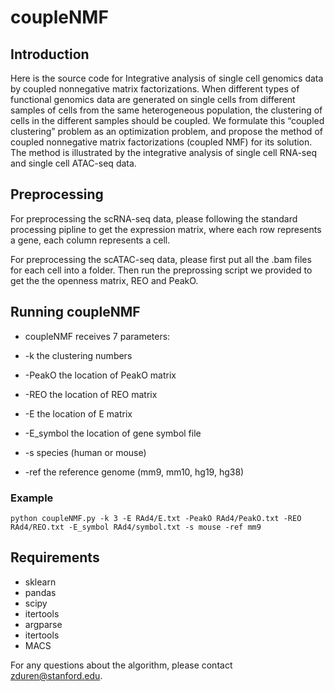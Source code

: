 # coupleNMF

## Introduction
Here is the source code for Integrative analysis of single cell genomics data by coupled nonnegative matrix factorizations. When different types of functional genomics data are generated on single cells from different samples of cells from the same heterogeneous population, the clustering of cells in the different samples should be coupled. We formulate this “coupled clustering” problem as an optimization problem, and propose the method of coupled nonnegative matrix factorizations (coupled NMF) for its solution. The method is illustrated by the integrative analysis of single cell RNA-seq and single cell ATAC-seq data.

## Preprocessing
For preprocessing the scRNA-seq data, please following the standard processing pipline to get the expression matrix, where each row represents a gene, each column represents a cell.

For preprocessing the scATAC-seq data, please first put all the .bam files for each cell into a folder. Then run the preprossing script we provided to get the the openness matrix, REO and PeakO. 

## Running coupleNMF
* coupleNMF receives 7 parameters:

* -k         the clustering numbers

* -PeakO     the location of PeakO matrix

* -REO       the location of REO matrix

* -E         the location of E matrix

* -E_symbol  the location of gene symbol file

* -s         species (human or mouse)

* -ref       the reference genome (mm9, mm10, hg19, hg38)  


### Example

```
python coupleNMF.py -k 3 -E RAd4/E.txt -PeakO RAd4/PeakO.txt -REO RAd4/REO.txt -E_symbol RAd4/symbol.txt -s mouse -ref mm9

```


## Requirements
* sklearn
* pandas
* scipy
* itertools
* argparse 
* itertools
* MACS

For any questions about the algorithm, please contact <zduren@stanford.edu>.
